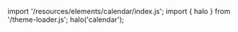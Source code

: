 <!--
type: template
name: calendar
-->

import '/resources/elements/calendar/index.js';
import { halo } from '/theme-loader.js';
halo('calendar');
